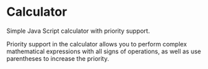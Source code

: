# Calculator 

Simple Java Script calculator with priority support. 

Priority support in the calculator allows you to perform complex mathematical expressions with all signs of operations, as well as use parentheses to increase the priority.